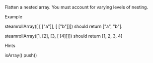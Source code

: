 Flatten a nested array. You must account for varying levels of nesting.

Example

steamrollArray([ [ ["a"]], [ ["b"]]]) should return ["a", "b"].

steamrollArray([1, [2], [3, [ [4]]]]) should return [1, 2, 3, 4]

Hints

isArray()
push()